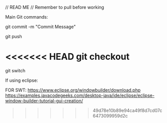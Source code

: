 // READ ME
// Remember to pull before working

Main Git commands:

git commit -m "Commit Message"

git push

<<<<<<< HEAD
git checkout <Branchname>
=======
git switch <Branchname>


If using eclipse:

FOR SWT: 
https://www.eclipse.org/windowbuilder/download.php 
https://examples.javacodegeeks.com/desktop-java/ide/eclipse/eclipse-window-builder-tutorial-gui-creation/




>>>>>>> 49d78e10b89e94ca49f8d7cd07c6473099959d2c
